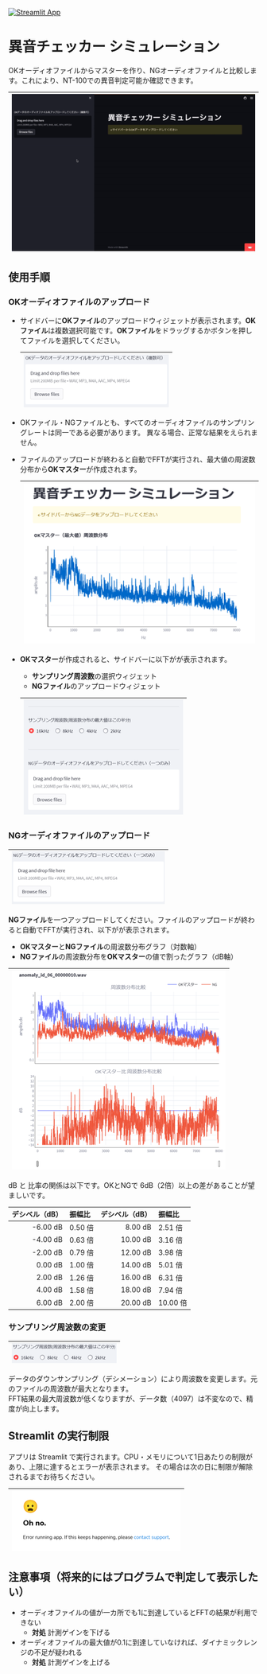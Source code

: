 [![Streamlit App](https://static.streamlit.io/badges/streamlit_badge_black_white.svg)](https://nst-co-ion.streamlit.app)
# 異音チェッカー シミュレーション
OKオーディオファイルからマスターを作り、NGオーディオファイルと比較します。これにより、NT-100での異音判定可能か確認できます。

| ![手順GIF](doc-images/手順.gif) |
| ---- |

## 使用手順
### OKオーディオファイルのアップロード
- サイドバーに**OKファイル**のアップロードウィジェットが表示されます。**OKファイル**は複数選択可能です。**OKファイル**をドラッグするかボタンを押してファイルを選択してください。

  | ![OKアップロード](doc-images/OKアップロード.png) |
  | ---- |

- OKファイル・NGファイルとも、すべてのオーディオファイルのサンプリングレートは同一である必要があります。
  異なる場合、正常な結果をえられません。
- ファイルのアップロードが終わると自動でFFTが実行され、最大値の周波数分布から**OKマスター**が作成されます。

  | ![OKマスターグラフ](doc-images/OKマスター.png) |
  | ---- |

- **OKマスター**が作成されると、サイドバーに以下がが表示されます。
  - **サンプリング周波数**の選択ウィジェット
  - **NGファイル**のアップロードウィジェット

  | ![サンプリング周波数とNGアップロード](doc-images/サンプリング周波数とNGアップロード.png) |
  | ---- |

### NGオーディオファイルのアップロード

| ![NGアップロード](doc-images/NGアップロード.png) |
| ---- |

**NGファイル**を一つアップロードしてください。ファイルのアップロードが終わると自動でFFTが実行され、以下がが表示されます。
- **OKマスター**と**NGファイル**の周波数分布グラフ（対数軸）
- **NGファイル**の周波数分布を**OKマスター**の値で割ったグラフ（dB軸）

| ![比較グラフ](doc-images/比較グラフ.png) |
| ---- |

dB と 比率の関係は以下です。OKとNGで 6dB（2倍）以上の差があることが望ましいです。

| デシベル（dB） | 振幅比   | デシベル（dB） | 振幅比  |
|-------------:|:--------|-------------:|:-------|
| -6.00 dB     | 0.50 倍 | 8.00 dB      | 2.51 倍 |
| -4.00 dB     | 0.63 倍 | 10.00 dB     | 3.16 倍 |
| -2.00 dB     | 0.79 倍 | 12.00 dB     | 3.98 倍 |
| 0.00 dB      | 1.00 倍 | 14.00 dB     | 5.01 倍 |
| 2.00 dB      | 1.26 倍 | 16.00 dB     | 6.31 倍 |
| 4.00 dB      | 1.58 倍 | 18.00 dB     | 7.94 倍 |
| 6.00 dB      | 2.00 倍 | 20.00 dB     | 10.00 倍|

### サンプリング周波数の変更

| ![サンプリング周波数ラジオ](doc-images/サンプリング周波数ラジオ.png) |
| ---- |

データのダウンサンプリング（デシメーション）により周波数を変更します。元のファイルの周波数が最大となります。  
FFT結果の最大周波数が低くなりますが、データ数（4097）は不変なので、精度が向上します。

## Streamlit の実行制限
アプリは Streamlit で実行されます。CPU・メモリについて1日あたりの制限があり、上限に達するとエラーが表示されます。
その場合は次の日に制限が解除されるまでお待ちください。

| ![Streamlit Error](doc-images/StreamlitError.png) |
| ---- |

## 注意事項（将来的にはプログラムで判定して表示したい）
- オーディオファイルの値が一カ所でも1に到達しているとFFTの結果が利用できない
  - **対処** 計測ゲインを下げる
- オーディオファイルの最大値が0.1に到達していなければ、ダイナミックレンジの不足が疑われる
  - **対処** 計測ゲインを上げる
